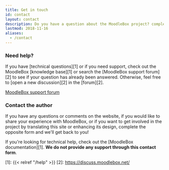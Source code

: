 ```yaml
---
title: Get in touch
id: contact
layout: contact
description: Do you have a question about the MoodleBox project? complete the form and we'll get back to you
lastmod: 2018-11-16
aliases:
  - /contact
---
```


### Need help?

If you have [technical questions][1] or if you need support, check out the MoodleBox [knowledge base][1] or search the [MoodleBox support forum][2] to see if your question has already been answered. Otherwise, feel free to [open a new discussion][2] in the [forum][2].

<p class="text-center"><a href="https://discuss.moodlebox.net/" class="btn btn-template-main btn-lg">MoodleBox support forum</a></p>

### Contact the author

If you have any questions or comments on the website, if you would like to share your experience with MoodleBox, or if you want to get involved in the project by translating this site or enhancing its design, complete the opposite form and we'll get back to you!

If you're looking for technical help, check out the [MoodleBox documentation][1]. __We do not provide any support through this contact form__.

 [1]: {{< relref "/help" >}}
 [2]: https://discuss.moodlebox.net/
